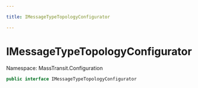 ```yaml
---

title: IMessageTypeTopologyConfigurator

---
```


# IMessageTypeTopologyConfigurator

Namespace: MassTransit.Configuration

```csharp
public interface IMessageTypeTopologyConfigurator
```
